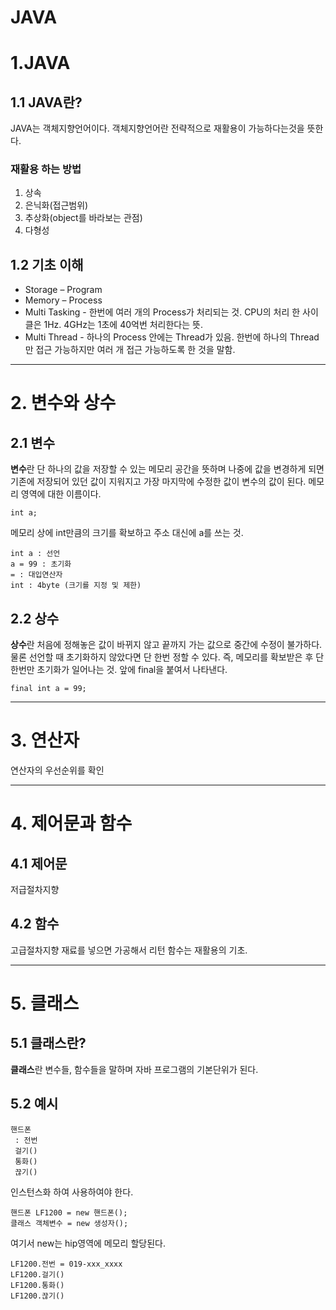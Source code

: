 JAVA
======
# 1.JAVA
## 1.1 JAVA란?

JAVA는 객체지향언어이다. 객체지향언어란 전략적으로 재활용이 가능하다는것을 뜻한다.

### 재활용 하는 방법
1. 상속
2. 은닉화(접근범위)
3. 추상화(object를 바라보는 관점)
4. 다형성

## 1.2 기초 이해
* Storage – Program
* Memory – Process
* Multi Tasking - 한번에 여러 개의 Process가 처리되는 것.
CPU의 처리 한 사이클은 1Hz.
4GHz는 1초에 40억번 처리한다는 뜻.
* Multi Thread - 하나의 Process 안에는 Thread가 있음.
한번에 하나의 Thread만 접근 가능하지만 여러 개 접근 가능하도록 한 것을 말함.

<hr/>

# 2. 변수와 상수
## 2.1 변수

**변수**란 단 하나의 값을 저장할 수 있는 메모리 공간을 뜻하며 나중에 값을 변경하게 되면 기존에 저장되어 있던 값이 지워지고 가장 마지막에 수정한 값이 변수의 값이 된다. 메모리 영역에 대한 이름이다.

```
int a;
```

메모리 상에 int만큼의 크기를 확보하고 주소 대신에 a를 쓰는 것.

```
int a : 선언  
a = 99 : 초기화   
= : 대입연산자    
int : 4byte (크기를 지정 및 제한)
```

## 2.2 상수
**상수**란 처음에 정해놓은 값이 바뀌지 않고 끝까지 가는 값으로 중간에 수정이 불가하다. 물론 선언할 때 초기화하지 않았다면 단 한번 정할 수 있다. 즉, 메모리를 확보받은 후 단 한번만 초기화가 일어나는 것.
앞에 final을 붙여서 나타낸다.
```
final int a = 99;
```

<hr/>

# 3. 연산자


연산자의 우선순위를 확인

<hr/>

# 4. 제어문과 함수

## 4.1 제어문 
저급절차지향

## 4.2 함수 
고급절차지향
재료를 넣으면 가공해서 리턴
함수는 재활용의 기초.

<hr/>

# 5. 클래스

## 5.1 클래스란?
**클래스**란 변수들, 함수들을 말하며
자바 프로그램의 기본단위가 된다.

## 5.2 예시
```
핸드폰     
 : 전번    
 걸기()    
 통화()    
 끊기()    
```

인스턴스화 하여 사용하여야 한다.

```
핸드폰 LF1200 = new 핸드폰();  
클래스 객체변수 = new 생성자();
```

여기서 new는 hip영역에 메모리 할당된다.

```
LF1200.전번 = 019-xxx_xxxx 
LF1200.걸기()   
LF1200.통화()   
LF1200.끊기()   
```
